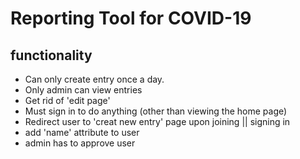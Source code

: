 # Reporting Tool for COVID-19

## functionality

- Can only create entry once a day.
- Only admin can view entries
- Get rid of 'edit page'
- Must sign in to do anything (other than viewing the home page)
- Redirect user to 'creat new entry' page upon joining || signing in
- add 'name' attribute to user
- admin has to approve user
